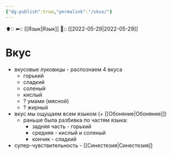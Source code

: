 ```yaml
---
{"dg-publish":true,"permalink":"/vkus/"}
---
```



⬆::
⬅:: [[Язык\|Язык]]
📅:: [[2022-05-29\|2022-05-29]]

# Вкус
- вкусовые луковицы - распознаем 4 вкуса
	- горький
	- сладкий
	- соленый
	- кислый
	- ? умами (мясной)
	- ? жирный
- вкус мы ощущаем всем языком (+ [[Обоняние\|Обоняние]])
	- раньше была разбивка по частям языка:
		- задняя часть - горький
		- средняя - кислый и соленый
		- кончик - сладкий
- супер-чувствительность - [[Синестезия\|Синестезия]]